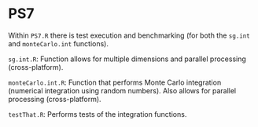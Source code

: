 # PS7

Within `PS7.R` there is test execution and benchmarking (for both the `sg.int` and `monteCarlo.int` functions).  

`sg.int.R`: Function allows for multiple dimensions and parallel processing (cross-platform).

`monteCarlo.int.R`: Function that performs Monte Carlo integration (numerical integration using random numbers). Also allows for parallel processing (cross-platform).

`testThat.R`: Performs tests of the integration functions.
